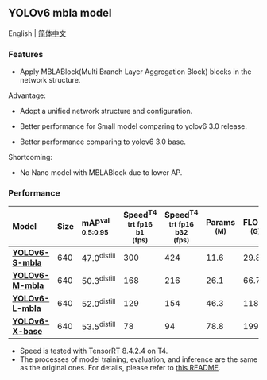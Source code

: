 ## YOLOv6 mbla model

English | [简体中文](./README_cn.md)

### Features

- Apply MBLABlock(Multi Branch Layer Aggregation Block) blocks in the network structure.

Advantage:
- Adopt a unified network structure and configuration.

- Better performance for Small model comparing to yolov6 3.0 release.

- Better performance comparing to yolov6 3.0 base.

Shortcoming:
- No Nano model with MBLABlock due to lower AP.

### Performance

| Model                                                         | Size | mAP<sup>val<br/>0.5:0.95 | Speed<sup>T4<br/>trt fp16 b1 <br/>(fps) | Speed<sup>T4<br/>trt fp16 b32 <br/>(fps) | Params<br/><sup> (M) | FLOPs<br/><sup> (G) |
| :----------------------------------------------------------- | -------- | :----------------------- | -------------------------------------- | --------------------------------------- | -------------------- | ------------------- |
| [**YOLOv6-S-mbla**](https://github.com/meituan/YOLOv6/releases/download/0.3.0/yolov6s_mbla.pt) | 640      | 47.0<sup>distill            | 300                                    | 424                                    | 11.6                  | 29.8                |
| [**YOLOv6-M-mbla**](https://github.com/meituan/YOLOv6/releases/download/0.3.0/yolov6m_mbla.pt) | 640      | 50.3<sup>distill            | 168                                    | 216                                     | 26.1                 | 66.7                |
| [**YOLOv6-L-mbla**](https://github.com/meituan/YOLOv6/releases/download/0.3.0/yolov6l_base.pt) | 640      | 52.0<sup>distill         | 129                                    | 154                                     | 46.3                 | 118.2                |
| [**YOLOv6-X-base**](https://github.com/meituan/YOLOv6/releases/download/0.3.0/yolov6x_base.pt) | 640      | 53.5<sup>distill         | 78                                    | 94                                     | 78.8                 | 199.0               |

- Speed is tested with TensorRT 8.4.2.4 on T4.
- The processes of model training, evaluation, and inference are the same as the original ones. For details, please refer to [this README](https://github.com/meituan/YOLOv6#quick-start).
